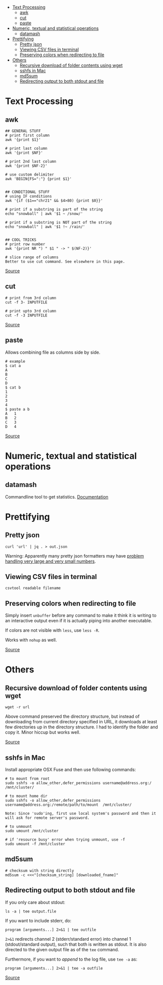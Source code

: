 - [Text Processing](#text-processing)
    - [awk](#awk)
    - [cut](#cut)
    - [paste](#paste)
- [Numeric, textual and statistical operations](#numeric-textual-and-statistical-operations)
    - [datamash](#datamash)
- [Prettifying](#prettifying)
    - [Pretty json](#pretty-json)
    - [Viewing CSV files in terminal](#viewing-csv-files-in-terminal)
    - [Preserving colors when redirecting to file](#preserving-colors-when-redirecting-to-file)
- [Others](#others)
    - [Recursive download of folder contents using wget](#recursive-download-of-folder-contents-using-wget)
    - [sshfs in Mac](#sshfs-in-mac)
    - [md5sum](#md5sum)
    - [Redirecting output to both stdout and file](#redirecting-output-to-both-stdout-and-file)


# Text Processing

## awk

```
## GENERAL STUFF
# print first column
awk '{print $1}'
 
# print last column
awk '{print $NF}'
 
# print 2nd last column
awk '{print $NF-2}'
 
# use custom delimiter
awk 'BEGIN{FS=":"} {print $1}'
 
 
## CONDITIONAL STUFF
# using IF conditions
awk '{if ($1=="chr21" && $4>80) {print $0}}'
 
# print if a substring is part of the string
echo "snowball" | awk '$1 ~ /snow/'
 
# print if a substring is NOT part of the string
echo "snowball" | awk '$1 !~ /rain/'
 
 
## COOL TRICKS
# print row number
awk '{print NR ") " $1 " -> " $(NF-2)}'
 
# slice range of columns
Better to use cut command. See elsewhere in this page.
```
[Source](https://gregable.com/2010/09/why-you-should-know-just-little-awk.html)


## cut

```
# print from 3rd column
cut -f 3- INPUTFILE
 
# print upto 3rd column
cut -f -3 INPUTFILE
```
[Source](https://stackoverflow.com/a/1602220/3998252)


## paste

Allows combining file as columns side by side.
```
# example
$ cat a
A
B
C
D
$ cat b
1
2
3
4
$ paste a b
A   1
B   2
C   3
D   4
```
[Source](https://unix.stackexchange.com/a/117590)



#  Numeric, textual and statistical operations 

## datamash

Commandline tool to get statistics.
[Documentation](https://www.gnu.org/software/datamash/manual/datamash.html)



# Prettifying

## Pretty json

```
curl 'url' | jq . > out.json
```
Warning: Apparently many pretty json formatters may have [problem handling very large and very small numbers](http://stackoverflow.com/questions/352098/how-can-i-pretty-print-json#comment52647558_15231463).


## Viewing CSV files in terminal

```
csvtool readable filename
```


## Preserving colors when redirecting to file

Simply insert `unbuffer` before any command to make it think it is writing to an interactive output even if it is actually piping into another executable. 

If colors are not visible with `less`, use `less -R`.

Works with `nohup` as well.

[Source](https://superuser.com/a/751809)


# Others

## Recursive download of folder contents using wget

```
wget -r url
```

Above command preserved the directory structure, but instead of downloading from current directory specified in URL, it downloads at least few directories up in the directory structure. I had to identify the folder and copy it. Minor hiccup but works well.

[Source](http://stackoverflow.com/questions/113886/how-to-recursively-download-a-folder-via-ftp-on-linux)



## sshfs in Mac

Install appropriate OSX Fuse and then use following commands:
```
# to mount from root
sudo sshfs -o allow_other,defer_permissions username@address.org:/ /mnt/cluster/
 
# to mount home dir
sudo sshfs -o allow_other,defer_permissions username@address.org:/remote/path/to/mount  /mnt/cluster/
 
Note: Since 'sudo'ing, first use local system's password and then it will ask for remote server's password.
 
# to unmount       
sudo umount /mnt/cluster
 
# if 'resource busy' error when trying unmount, use -f
sudo umount -f /mnt/cluster
```

 
 ## md5sum

```
# checksum with string directly
md5sum -c <<<"[checksum_string] [downloaded_fname]"
```


## Redirecting output to both stdout and file

If you only care about stdout:

    ls -a | tee output.file

If you want to include stderr, do:

    program [arguments...] 2>&1 | tee outfile

`2>&1` redirects channel 2 (stderr/standard error) into channel 1 (stdout/standard output), such that both is written as stdout. It is also directed to the given output file as of the `tee` command.

Furthermore, if you want to _append_ to the log file, use `tee -a` as:

    program [arguments...] 2>&1 | tee -a outfile

[Source](https://stackoverflow.com/a/418899/3998252)

